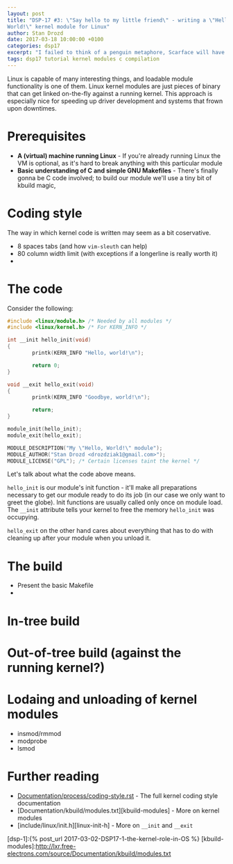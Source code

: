 ```yaml
---
layout: post
title: "DSP-17 #3: \"Say hello to my little friend\" - writing a \"Hello,
World!\" kernel module for Linux"
author: Stan Drozd
date: 2017-03-18 10:00:00 +0100
categories: dsp17
excerpt: "I failed to think of a penguin metaphore, Scarface will have to do"
tags: dsp17 tutorial kernel modules c compilation
---
```

Linux is capable of many interesting things, and loadable module functionality
is one of them. Linux kernel modules are just pieces of binary that can get linked
on-the-fly against a running kernel. This approach is especially nice for
speeding up driver development and systems that frown upon downtimes.

# Prerequisites
* **A (virtual) machine running Linux** - If you're already running Linux the VM
  is optional, as it's hard to break anything with this particular module
* **Basic understanding of C and simple GNU Makefiles** - There's finally gonna
  be C code involved; to build our module we'll use a tiny bit of kbuild magic,

# Coding style
The way in which kernel code is written may seem as a bit coservative.
* 8 spaces tabs (and how `vim-sleuth` can help)
* 80 column width limit (with exceptions if a longerline is really worth it)
*

# The code
Consider the following:

```c
#include <linux/module.h> /* Needed by all modules */
#include <linux/kernel.h> /* For KERN_INFO */

int __init hello_init(void)
{
        printk(KERN_INFO "Hello, world!\n");

        return 0;
}

void __exit hello_exit(void)
{
        printk(KERN_INFO "Goodbye, world!\n");

        return;
}

module_init(hello_init);
module_exit(hello_exit);

MODULE_DESCRIPTION("My \"Hello, World!\" module");
MODULE_AUTHOR("Stan Drozd <drozdziak1@gmail.com>");
MODULE_LICENSE("GPL"); /* Certain licenses taint the kernel */

```

Let's talk about what the code above means.

`hello_init` is our module's init function - it'll make all preparations
necessary to get our module ready to do its job (in our case we only want to
greet the globe). Init functions are usually called only once on module load.
The `__init` attribute tells your kernel to free the memory `hello_init` was
occupying.

`hello_exit` on the other hand cares about everything that has to do with
cleaning up after your module when you unload it.

# The build
* Present the basic Makefile
*


# In-tree build

# Out-of-tree build (against the running kernel?)

# Lodaing and unloading of kernel modules
* insmod/rmmod
* modprobe
* lsmod

# Further reading
* [Documentation/process/coding-style.rst][coding-style] - The full kernel
  coding style documentation
* [Documentation/kbuild/modules.txt][kbuild-modules] - More on kernel modules
* [include/linux/init.h][linux-init-h] - More on `__init` and `__exit`

[coding-style]:http://lxr.free-electrons.com/source/Documentation/process/coding-style.rst
[dsp-1]:{% post_url 2017-03-02-DSP17-1-the-kernel-role-in-OS %}
[kbuild-modules]:http://lxr.free-electrons.com/source/Documentation/kbuild/modules.txt
